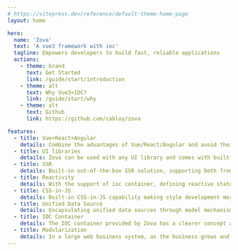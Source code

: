 ```yaml
---
# https://vitepress.dev/reference/default-theme-home-page
layout: home

hero:
  name: 'Zova'
  text: 'A vue3 framework with ioc'
  tagline: Empowers developers to build fast, reliable applications
  actions:
    - theme: brand
      text: Get Started
      link: /guide/start/introduction
    - theme: alt
      text: Why Vue3+IOC?
      link: /guide/start/why
    - theme: alt
      text: Github
      link: https://github.com/cabloy/zova

features:
  - title: Vue+React+Angular
    details: Combine the advantages of Vue/React/Angular and avoid their shortcomings to make our development experience more elegant and reduce the mental burden
  - title: UI libraries
    details: Zova can be used with any UI library and comes with built-in project templates for several UI libraries, making it easy to use out of the box, including antdv, element-plus, quasar and vuetify
  - title: SSR
    details: Built-in out-of-the-box SSR solution, supporting both front-end applications and admin management systems
  - title: Reactivity
    details: With the support of ioc container, defining reactive states no longer needs ref/reactive. Without ref, naturally there is no need to write a lot of ref.value
  - title: CSS-in-JS
    details: Built-in CSS-in-JS capability making style development more flexible and convenient, while providing out-of-the-box theme switching capabilities
  - title: Unified Data Source
    details: Encapsulating unified data sources through model mechanism, including Cookie, Localstorage and server-side data managed by TanStack Query
  - title: IOC Container
    details: The IOC container provided by Zova has a clearer concept and more powerful functions, which is a powerful tool for the development of large-scale business systems
  - title: Modularization
    details: In a large web business system, as the business grows and changes, it is also necessary to divide the system into relatively independent modules in order to avoid code bloating. This is why Zova introduces modularization. In Zova, a module is a natural bundle boundary, and automatically bundled into an independent asynchronous chunk when building, bidding farewell to the hassle of Vite configuration and effectively avoiding the fragmentation of bundles. Especially in large business systems, this advantage is particularly evident
---
```

